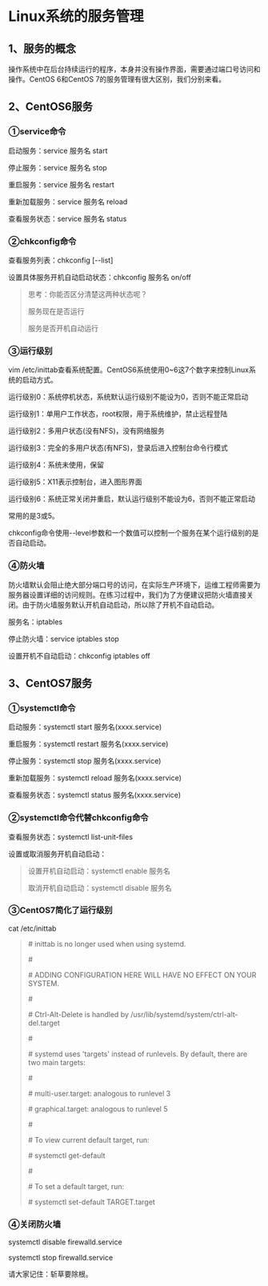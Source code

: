 # Linux系统的服务管理


## 1、服务的概念

操作系统中在后台持续运行的程序，本身并没有操作界面，需要通过端口号访问和操作。CentOS 6和CentOS 7的服务管理有很大区别，我们分别来看。


## 2、CentOS6服务

### ①service命令

启动服务：service  服务名 start

停止服务：service  服务名 stop

重启服务：service  服务名 restart

重新加载服务：service  服务名 reload

查看服务状态：service  服务名 status


### ②chkconfig命令

查看服务列表：chkconfig [--list]

设置具体服务开机自动启动状态：chkconfig 服务名 on/off

> 思考：你能否区分清楚这两种状态呢？
>
> 服务现在是否运行
>
> 服务是否开机自动运行


### ③运行级别

vim /etc/inittab查看系统配置。CentOS6系统使用0~6这7个数字来控制Linux系统的启动方式。

运行级别0：系统停机状态，系统默认运行级别不能设为0，否则不能正常启动

运行级别1：单用户工作状态，root权限，用于系统维护，禁止远程登陆

运行级别2：多用户状态(没有NFS)，没有网络服务

运行级别3：完全的多用户状态(有NFS)，登录后进入控制台命令行模式

运行级别4：系统未使用，保留

运行级别5：X11表示控制台，进入图形界面

运行级别6：系统正常关闭并重启，默认运行级别不能设为6，否则不能正常启动



常用的是3或5。



chkconfig命令使用--level参数和一个数值可以控制一个服务在某个运行级别的是否自动启动。


### ④防火墙

防火墙默认会阻止绝大部分端口号的访问，在实际生产环境下，运维工程师需要为服务器设置详细的访问规则。在练习过程中，我们为了方便建议把防火墙直接关闭。由于防火墙服务默认开机自动启动，所以除了开机不自动启动。

服务名：iptables

停止防火墙：service iptables stop

设置开机不自动启动：chkconfig iptables off


## 3、CentOS7服务

### ①systemctl命令

启动服务：systemctl start 服务名(xxxx.service)

重启服务：systemctl restart 服务名(xxxx.service)

停止服务：systemctl stop 服务名(xxxx.service)

重新加载服务：systemctl reload 服务名(xxxx.service)

查看服务状态：systemctl status 服务名(xxxx.service)


### ②systemctl命令代替chkconfig命令

查看服务状态：systemctl list-unit-files

设置或取消服务开机自动启动：

> 设置开机自动启动：systemctl enable 服务名
>
> 取消开机自动启动：systemctl disable 服务名


### ③CentOS7简化了运行级别

cat /etc/inittab

> \# inittab is no longer used when using systemd.
>
> \#
>
> \# ADDING CONFIGURATION HERE WILL HAVE NO EFFECT ON YOUR SYSTEM.
>
> \#
>
> \# Ctrl-Alt-Delete is handled by /usr/lib/systemd/system/ctrl-alt-del.target
>
> \#
>
> \# systemd uses 'targets' instead of runlevels. By default, there are two main targets:
>
> \#
>
> \# multi-user.target: analogous to runlevel 3
>
> \# graphical.target: analogous to runlevel 5
>
> \#
>
> \# To view current default target, run:
>
> \# systemctl get-default
>
> \#
>
> \# To set a default target, run:
>
> \# systemctl set-default TARGET.target


### ④关闭防火墙

systemctl disable firewalld.service

systemctl stop firewalld.service

请大家记住：斩草要除根。


